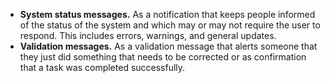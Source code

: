 - **System status messages.** As a notification that keeps people informed of the status of the system and which may or may not require the user to respond. This includes errors, warnings, and general updates.
- **Validation messages.** As a validation message that alerts someone that they just did something that needs to be corrected or as confirmation that a task was completed successfully.
